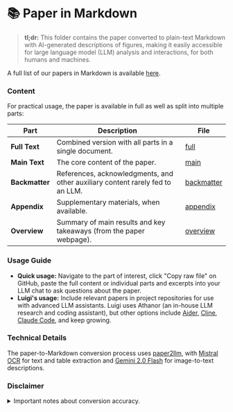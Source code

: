# 📚 Paper in Markdown 

> **tl;dr:** This folder contains the paper converted to plain-text Markdown with AI-generated descriptions of figures, making it easily accessible for large language model (LLM) analysis and interactions, for both humans and machines.

A full list of our papers in Markdown is available [here](https://github.com/acerbilab/pubs-llms).

### Content

For practical usage, the paper is available in full as well as split into multiple parts:

| **Part**       | **Description**                                                                | **File**                                                                                                  |
| -------------- | ------------------------------------------------------------------------------ | ------------------------------------------------------------------------------------------------------------ |
| **Full Text**  | Combined version with all parts in a single document.                          | [full](chang2025amortized_full.md)             |
| **Main Text**  | The core content of the paper.                                                 | [main](chang2025amortized_main.md)             |
| **Backmatter** | References, acknowledgments, and other auxiliary content rarely fed to an LLM. | [backmatter](chang2025amortized_backmatter.md) |
| **Appendix**   | Supplementary materials, when available.                                       | [appendix](chang2025amortized_appendix.md)     |
| **Overview**  | Summary of main results and key takeaways (from the paper webpage).             | [overview](chang2025amortized_overview.md)             |

### Usage Guide

- **Quick usage:** Navigate to the part of interest, click "Copy raw file" on GitHub, paste the full content or individual parts and excerpts into your LLM chat to ask questions about the paper.
- **Luigi's usage:** Include relevant papers in project repositories for use with advanced LLM assistants. Luigi uses Athanor (an in-house LLM research and coding assistant), but other options include [Aider](https://aider.chat/), [Cline](https://cline.bot/), [Claude Code](https://docs.anthropic.com/en/docs/agents-and-tools/claude-code/overview), and keep growing.

### Technical Details

The paper-to-Markdown conversion process uses [paper2llm](https://lacerbi.github.io/paper2llm/), with [Mistral OCR](https://mistral.ai/news/mistral-ocr) for text and table extraction and [Gemini 2.0 Flash](https://deepmind.google/technologies/gemini/flash/) for image-to-text descriptions.

### Disclaimer

<details>
<summary>Important notes about conversion accuracy.</summary>

- Papers have been converted automatically with minimal human intervention.
- OCR models have now become extremely robust, and vision models show practical utility in image understanding, but occasional inaccuracies may occur.
- **Errors** may take the form of missing sentences near non-standard page formatting, typos in equations or tables, or image descriptions missing or misrepresenting parts of the figure.
- Please **report such mistakes** by raising a GitHub issue.

For non-critical applications, we consider that the benefit of having LLM-friendly access to research papers outweigh the potential inaccuracies, which generally do not affect the gist of the paper. As usual, double-check key assumptions and results.
</details>
